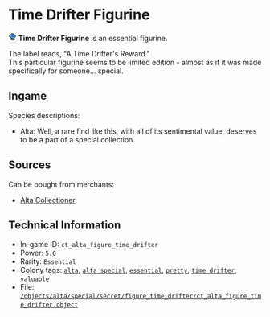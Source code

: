 # Time Drifter Figurine

<img src="https://raw.githubusercontent.com/Ceterai/Enternia/main/objects/alta/special/secret/figure_time_drifter/icon.png" alt="Time Drifter Figurine icon" loading="lazy" height=16px width="auto" /> **Time Drifter Figurine** is an essential figurine.

The label reads, "A Time Drifter's Reward."  
This particular figurine seems to be limited edition - almost as if it was made specifically for someone... special.

## Ingame

Species descriptions:

- Alta: Well, a rare find like this, with all of its sentimental value, deserves to be a part of a special collection.

## Sources

Can be bought from merchants:

- [Alta Collectioner](https://ceterai.github.io/MyEnternia/Wiki/AltaCollectioner)

## Technical Information

- In-game ID: `ct_alta_figure_time_drifter`
- Power: `5.0`
- Rarity: `Essential`
- Colony tags: [`alta`](https://ceterai.github.io/MyEnternia/Wiki/Tags/Alta), [`alta_special`](https://ceterai.github.io/MyEnternia/Wiki/Tags/AltaSpecial), [`essential`](https://ceterai.github.io/MyEnternia/Wiki/Tags/Essential), [`pretty`](https://ceterai.github.io/MyEnternia/Wiki/Tags/Pretty), [`time_drifter`](https://ceterai.github.io/MyEnternia/Wiki/Tags/TimeDrifter), [`valuable`](https://ceterai.github.io/MyEnternia/Wiki/Tags/Valuable)
- File: [`/objects/alta/special/secret/figure_time_drifter/ct_alta_figure_time_drifter.object`](https://github.com/Ceterai/Enternia/blob/main/objects/alta/special/secret/figure_time_drifter/ct_alta_figure_time_drifter.object)
